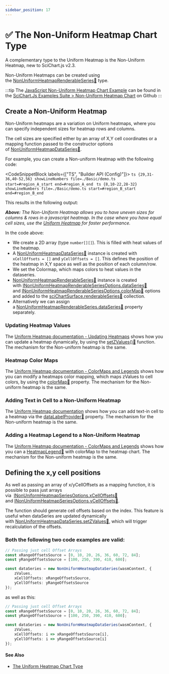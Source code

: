 ```yaml
---
sidebar_position: 17
---
```


# ✅ The Non-Uniform Heatmap Chart Type

A complementary type to the Uniform Heatmap is the Non-Uniform Heatmap, new to SciChart.js v2.3.

Non-Uniform Heatmaps can be created using the [NonUniformHeatmapRenderableSeries:blue_book:](https://www.scichart.com/documentation/js/current/typedoc/classes/nonuniformheatmaprenderableseries.html) type.

:::tip
The [JavaScript Non-Uniform Heatmap Chart Example](https://demo.scichart.com/javascript-non-uniform-heatmap-chart) can be found in the [SciChart.Js Examples Suite > Non-Uniform Heatmap Chart](https://github.com/ABTSoftware/SciChart.JS.Examples/tree/master/Examples/src/components/Examples/Charts2D/BasicChartTypes/NonUniformHeatmapChart) on Github
:::

<ChartFromSciChartDemo
    src="https://www.scichart.com/demo/iframe/non-uniform-heatmap-chart"
    title="Digital Mountain Series Chart"
/>

## Create a Non-Uniform Heatmap

Non-Uniform heatmaps are a variation on Uniform heatmaps, where you can specify independent sizes for heatmap rows and columns.

The cell sizes are specified either by an array of X,Y cell coordinates or a mapping function passed to the constructor options of [NonUniformHeatmapDataSeries:blue_book:](https://www.scichart.com/documentation/js/current/typedoc/classes/nonuniformheatmapdataseries.html).

For example, you can create a Non-uniform Heatmap with the following code:

<CodeSnippetBlock labels={["TS", "Builder API (Config)"]}>
    ```ts {29,31-36,40-52,56} showLineNumbers file=./Basic/demo.ts start=#region_A_start end=#region_A_end
    ```
    ```ts {8,10-22,28-32} showLineNumbers file=./Basic/demo.ts start=#region_B_start end=#region_B_end
    ```
</CodeSnippetBlock>

This results in the following output:

<LiveDocSnippet name="./Basic/demo" />

_**Above:** The Non-Uniform Heatmap allows you to have uneven sizes for columns & rows in a javascript heatmap. In the case where you have equal cell sizes, use the_ [_Uniform Heatmap_](The-Uniform-Heatmap-Chart-Type.html) _for faster performance._  

In the code above:

*   We create a 2D array (type `number[][]`). This is filled with heat values of the heatmap.
*   A [NonUniformHeatmapDataSeries:blue_book:](https://www.scichart.com/documentation/js/current/typedoc/classes/nonuniformheatmapdataseries.html) instance is created with `xCellOffsets = []` and `yCellOffsets = []`. This defines the position of the heatmap in X,Y space as well as the position of each column/row.
*   We set the Colormap, which maps colors to heat values in the dataseries.
*   [NonUniformHeatmapRenderableSeries:blue_book:](https://www.scichart.com/documentation/js/current/typedoc/classes/nonuniformheatmaprenderableseries.html) instance is created with [INonUniformHeatmapRenderableSeriesOptions.dataSeries:blue_book:](https://www.scichart.com/documentation/js/current/typedoc/interfaces/inonuniformheatmaprenderableseriesoptions.html#dataseries) and [INonUniformHeatmapRenderableSeriesOptions.colorMap:blue_book:](https://www.scichart.com/documentation/js/current/typedoc/interfaces/inonuniformheatmaprenderableseriesoptions.html#colormap) options and added to the [sciChartSurface.renderableSeries:blue_book:](https://www.scichart.com/documentation/js/current/typedoc/classes/scichartsurface.html#renderableseries) collection.
*   Alternatively we can assign a [NonUniformHeatmapRenderableSeries.dataSeries:blue_book:](https://www.scichart.com/documentation/js/current/typedoc/classes/nonuniformheatmaprenderableseries.html#dataseries) property separately.

### Updating Heatmap Values

The [Uniform Heatmap documentation - Updating Heatmaps](../uniform-heatmap-renderable-series/updating-realtime/) shows how you can update a heatmap dynamically, by using the [setZValues():blue_book:](https://www.scichart.com/documentation/js/current/typedoc/classes/nonuniformheatmapdataseries.html#setzvalues) function. The mechanism for the Non-uniform heatmap is the same.

### Heatmap Color Maps 

The [Uniform Heatmap documentation - ColorMaps and Legends](../uniform-heatmap-renderable-series/uniform-heatmap-chart-type/) shows how you can modify a heatmaps color mapping, which maps zValues to cell colors, by using the [colorMap:blue_book:](https://www.scichart.com/documentation/js/current/typedoc/classes/nonuniformheatmaprenderableseries.html#colormap) property. The mechanism for the Non-uniform heatmap is the same.

### Adding Text in Cell to a Non-Uniform Heatmap

The [Uniform Heatmap documentation](../uniform-heatmap-renderable-series/uniform-heatmap-chart-type/) shows how you can add text-in cell to a heatmap via the [dataLabelProvider:blue_book:](https://www.scichart.com/documentation/js/current/typedoc/classes/nonuniformheatmaprenderableseries.html#dataLabelProvider) property. The mechanism for the Non-uniform heatmap is the same.

### Adding a Heatmap Legend to a Non-Uniform Heatmap

The [Uniform Heatmap documentation - ColorMaps and Legends](../uniform-heatmap-renderable-series/uniform-heatmap-chart-type/) shows how you can a [HeatmapLegend:blue_book:](https://www.scichart.com/documentation/js/current/typedoc/classes/heatmaplegend.html) with colorMap to the heatmap chart. The mechanism for the Non-uniform heatmap is the same. 

## Defining the x,y cell positions

As well as passing an array of x/yCellOffsets as a mapping function, it is possible to pass just arrays via  [INonUniformHeatmapSeriesOptions.xCellOffsets:blue_book:](https://www.scichart.com/documentation/js/current/typedoc/interfaces/inonuniformheatmapseriesoptions.html#xcelloffsets) and [INonUniformHeatmapSeriesOptions.yCellOffsets:blue_book:](https://www.scichart.com/documentation/js/current/typedoc/interfaces/inonuniformheatmapseriesoptions.html#ycelloffsets).

The function should generate cell offsets based on the index. This feature is useful when dataSeries are updated dynamically with [NonUniformHeatmapDataSeries.setZValues:blue_book:](https://www.scichart.com/documentation/js/current/typedoc/classes/nonuniformheatmapdataseries.html#setZValues), which will trigger recalculation of the offsets.

### Both the following two code examples are valid:

```ts {7-8} showLineNumbers
// Passing just cell Offset Arrays
const xRangeOffsetsSource = [0, 10, 20, 26, 36, 60, 72, 84];
const yRangeOffsetsSource = [100, 250, 390, 410, 600]; 

const dataSeries = new NonUniformHeatmapDataSeries(wasmContext, {
    zValues,
    xCellOffsets: xRangeOffsetsSource,
    yCellOffsets: yRangeOffsetsSource
});
```

as well as this:

```ts {7-8} showLineNumbers
// Passing just cell Offset Arrays
const xRangeOffsetsSource = [0, 10, 20, 26, 36, 60, 72, 84];
const yRangeOffsetsSource = [100, 250, 390, 410, 600]; 

const dataSeries = new NonUniformHeatmapDataSeries(wasmContext, {
    zValues,
    xCellOffsets: i => xRangeOffsetsSource[i],
    yCellOffsets: i => yRangeOffsetsSource[i]
});
```

#### See Also

* [The Uniform Heatmap Chart Type](../uniform-heatmap-renderable-series/uniform-heatmap-chart-type/)